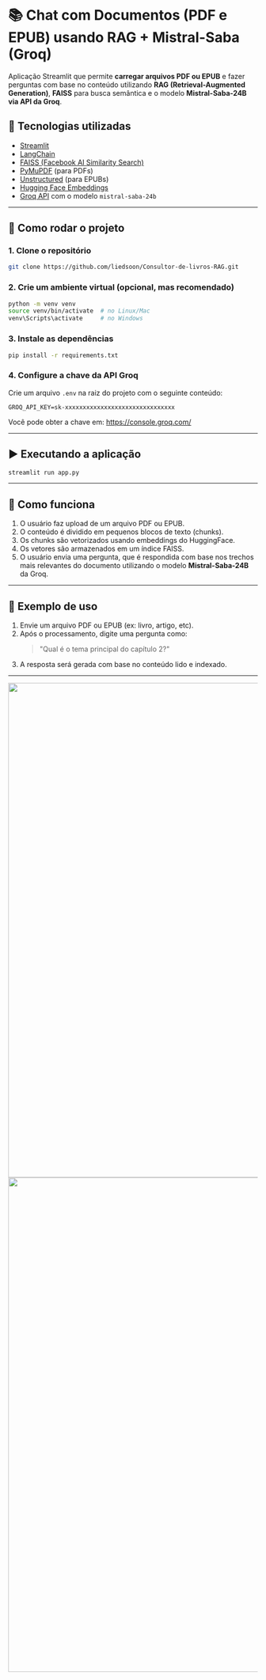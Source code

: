 # 📚 Chat com Documentos (PDF e EPUB) usando RAG + Mistral-Saba (Groq)

Aplicação Streamlit que permite **carregar arquivos PDF ou EPUB** e fazer perguntas com base no conteúdo utilizando **RAG (Retrieval-Augmented Generation)**, **FAISS** para busca semântica e o modelo **Mistral-Saba-24B via API da Groq**.

## 🔧 Tecnologias utilizadas

- [Streamlit](https://streamlit.io/)
- [LangChain](https://www.langchain.com/)
- [FAISS (Facebook AI Similarity Search)](https://github.com/facebookresearch/faiss)
- [PyMuPDF](https://pymupdf.readthedocs.io/en/latest/) (para PDFs)
- [Unstructured](https://github.com/Unstructured-IO/unstructured) (para EPUBs)
- [Hugging Face Embeddings](https://huggingface.co/sentence-transformers/all-MiniLM-L6-v2)
- [Groq API](https://console.groq.com/) com o modelo `mistral-saba-24b`

---

## 🚀 Como rodar o projeto

### 1. Clone o repositório

```bash
git clone https://github.com/liedsoon/Consultor-de-livros-RAG.git
```

### 2. Crie um ambiente virtual (opcional, mas recomendado)

```bash
python -m venv venv
source venv/bin/activate  # no Linux/Mac
venv\Scripts\activate     # no Windows
```

### 3. Instale as dependências

```bash
pip install -r requirements.txt
```

### 4. Configure a chave da API Groq

Crie um arquivo `.env` na raiz do projeto com o seguinte conteúdo:

```env
GROQ_API_KEY=sk-xxxxxxxxxxxxxxxxxxxxxxxxxxxxxxx
```

Você pode obter a chave em: https://console.groq.com/

---

## ▶️ Executando a aplicação

```bash
streamlit run app.py
```

---

## 🧠 Como funciona

1. O usuário faz upload de um arquivo PDF ou EPUB.
2. O conteúdo é dividido em pequenos blocos de texto (chunks).
3. Os chunks são vetorizados usando embeddings do HuggingFace.
4. Os vetores são armazenados em um índice FAISS.
5. O usuário envia uma pergunta, que é respondida com base nos trechos mais relevantes do documento utilizando o modelo **Mistral-Saba-24B** da Groq.

---

## 📎 Exemplo de uso

1. Envie um arquivo PDF ou EPUB (ex: livro, artigo, etc).
2. Após o processamento, digite uma pergunta como:
   > "Qual é o tema principal do capítulo 2?"
3. A resposta será gerada com base no conteúdo lido e indexado.

---
<div align="center">
<img src="https://github.com/user-attachments/assets/e1ca8ebc-bd55-4914-8a3d-47e3457a048d" width="1000px" />
<img src="https://github.com/user-attachments/assets/eb8365ef-5c47-435e-8140-a42f0c956426" width="1000px" />
</div>